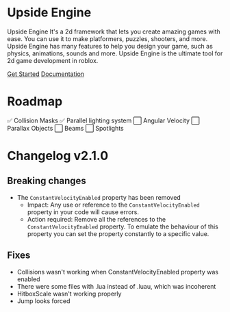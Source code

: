 # Upside Engine
Upside Engine It's a 2d framework that lets you create amazing games with ease. You can use it to make platformers, puzzles, shooters, and more. Upside Engine has many features to help you design your game, such as physics, animations, sounds and more. Upside Engine is the ultimate tool for 2d game development in roblox.

[Get Started](https://thehackerpuppy.github.io/UpsideEngine/tutorials/get-started/Installation.html) [Documentation](https://thehackerpuppy.github.io/UpsideEngine/documentation/Welcome.html)

# Roadmap
✅ Collision Masks
✅ Parallel lighting system
⬜ Angular Velocity
⬜ Parallax Objects
⬜ Beams
⬜ Spotlights

# Changelog v2.1.0

## Breaking changes
- The `ConstantVelocityEnabled` property has been removed
    - Impact: Any use or reference to the `ConstantVelocityEnabled` property in your code will cause errors.
    - Action required: Remove all the references to the `ConstantVelocityEnabled` property. To emulate the behaviour of this property you can set the property constantly to a specific value.

## Fixes
- Collisions wasn't working when ConstantVelocityEnabled property was enabled
- There were some files with .lua instead of .luau, which was incoherent
- HitboxScale wasn't working properly
- Jump looks forced